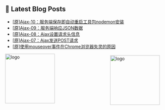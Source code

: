 ## 📕 Latest Blog Posts

<!-- BLOG-POST-LIST:START -->
- [[原]Ajax-10：服务端保存即自动重启工具包nodemon安装](https://blog.csdn.net/sinat_41696687/article/details/114727049)
- [[原]Ajax-09：服务端响应JSON数据](https://blog.csdn.net/sinat_41696687/article/details/114709471)
- [[原]Ajax-08：Ajax设置请求头信息](https://blog.csdn.net/sinat_41696687/article/details/114701892)
- [[原]Ajax-07：Ajax发送POST请求](https://blog.csdn.net/sinat_41696687/article/details/114697978)
- [[原]使用mouseover事件在Chrome浏览器失灵的原因](https://blog.csdn.net/sinat_41696687/article/details/114697169)
<!-- BLOG-POST-LIST:END -->
<img src="https://github-readme-stats.vercel.app/api?username=qq1120637483&show_icons=true" alt="logo" height="160" align="right" style="margin: 5px; margin-bottom: 20px;" />

<img src="https://github-profile-trophy.vercel.app/?username=qq1120637483&theme=flat&column=7" alt="logo" height="160" align="center" style="margin: auto; margin-bottom: 20px;" />


<!--
**qq1120637483/qq1120637483** is a ✨ _special_ ✨ repository because its `README.md` (this file) appears on your GitHub profile.

Here are some ideas to get you started:

- 🔭 I’m currently working on ...
- 🌱 I’m currently learning ...
- 👯 I’m looking to collaborate on ...
- 🤔 I’m looking for help with ...
- 💬 Ask me about ...
- 📫 How to reach me: ...
- 😄 Pronouns: ...
- ⚡ Fun fact: ...
-->
